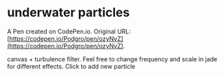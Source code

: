 # underwater particles

A Pen created on CodePen.io. Original URL: [https://codepen.io/Podgro/pen/ozyNvZ](https://codepen.io/Podgro/pen/ozyNvZ).

canvas + turbulence filter. Feel free to change frequency and scale in jade for different effects. Click to add new particle